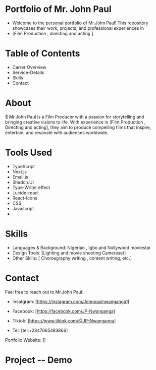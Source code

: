   
# Portfolio of Mr. John Paul
 * Welcome to the personal portfolio of Mr.John Paul! This repository showcases their work, projects, and professional experiences in
 * [Film Production , directing and acting ].

# Table of Contents
* Carrer Overview
* Service-Details
* Skills
* Contact
# About
$ Mr.John Paul is a Film Producer with a passion for storytelling and bringing creative visions to life. With experience in [Film Production , Directing and acting], they aim to produce compelling films that inspire, entertain, and resonate with audiences worldwide.
# Tools Used
 * TypeScript
 * Next.js
 * Email.js
 * Shadcn.UI
 * Type-Writer effect
 * Lucide-react
 * React-Icons
 * CSS
 * Javascript
 *  
# Skills
 * Languages & Background: Nigerian , Igbo and Nollywood moviestar
 * Design Tools: [Lighting and movie shooting Cameraset]
 * Other Skills: [ Choroegraphy writing , content writing, etc.]
# Contact
Feel free to reach out to Mr.John Paul:

* Insatgram: [https://instagram.com/Johnpaulnwanganga1]

* Facebook: [https://facebook.com/JP-Nwanganga]

* Tiktok: [https://www.tiktok.com/@JP-Nwanganga]

* Tel: [tel:+2347065483866]

Portfolio Website: []

# Project -- Demo
